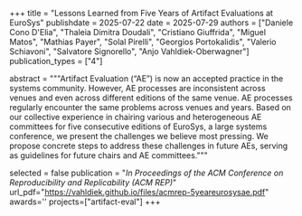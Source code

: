 +++
title = "Lessons Learned from Five Years of Artifact Evaluations at EuroSys"
publishdate = 2025-07-22
date = 2025-07-29
authors = ["Daniele Cono D'Elia", "Thaleia Dimitra Doudali", "Cristiano Giuffrida", "Miguel Matos", "Mathias Payer", "Solal Pirelli", "Georgios Portokalidis", "Valerio Schiavoni", "Salvatore Signorello", "Anjo Vahldiek-Oberwagner"]
publication_types = ["4"]

abstract = """Artifact Evaluation (“AE”) is now an accepted practice in the
systems community. However, AE processes are inconsistent across venues and even
across different editions of the same venue. AE processes regularly encounter
the same problems across venues and years. Based on our collective experience in
chairing various and heterogeneous AE committees for five consecutive editions
of EuroSys, a large systems conference, we present the challenges we believe
most pressing. We propose concrete steps to address these challenges in future
AEs, serving as guidelines for future chairs and AE committees."""

selected = false
publication = "*In Proceedings of the ACM Conference on Reproducibility and Replicability (ACM REP)*"
url_pdf="https://vahldiek.github.io/files/acmrep-5yeareurosysae.pdf"
awards=''
projects=["artifact-eval"]
+++

